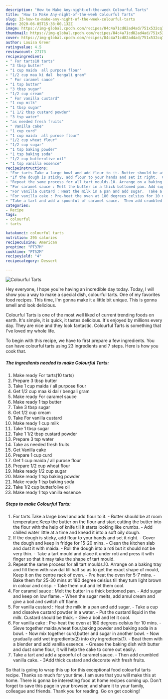 ```yaml
---
description: "How to Make Any-night-of-the-week Colourful Tarts"
title: "How to Make Any-night-of-the-week Colourful Tarts"
slug: 33-how-to-make-any-night-of-the-week-colourful-tarts
date: 2020-06-05T15:38:00.132Z
image: https://img-global.cpcdn.com/recipes/84c4a71cd82ad4ad/751x532cq70/colourful-tarts-recipe-main-photo.jpg
thumbnail: https://img-global.cpcdn.com/recipes/84c4a71cd82ad4ad/751x532cq70/colourful-tarts-recipe-main-photo.jpg
cover: https://img-global.cpcdn.com/recipes/84c4a71cd82ad4ad/751x532cq70/colourful-tarts-recipe-main-photo.jpg
author: Louisa Greer
ratingvalue: 4.5
reviewcount: 27173
recipeingredient:
- " For tarts10 tarts"
- "3 tbsp butter"
- "1 cup maida  all purpose flour"
- "1/2 cup maa ki dal  bengali gram"
- " For caramel sauce"
- "1 tsp butter"
- "3 tbsp sugar"
- "1/2 cup cream"
- " For vanilla custard"
- "1 cup milk"
- "1 tbsp sugar"
- "1 1/2 tbsp custard powder"
- "3 tsp water"
- "as needed fresh fruits"
- " Vanilla cake"
- "1 cup curd"
- "1 cup maida  all purose flour"
- "1/2 cup wheat flour"
- "1/2 cup sugar"
- "1 tsp baking powder"
- "1 tsp baking soda"
- "1/2 cup butterolive oil"
- "1 tsp vanilla essence"
recipeinstructions:
- "For tarts Take a large bowl and add flour to it. Butter should be at room temperature.Keep the butter on the flour and start cutting the butter into the flour with the help of knife till it starts looking like crumbs. Add chilled water little at a time and knead it into a soft oily dough."
- "If the dough is sticky, add flour to your hands and set it right.  Cover the dough and keep in fridge for 15-20 mins.  Clean the kitchen slab and dust it with maida.  Roll the dough into a roti but it should not be very thin.  Take a tart mould and place it under roti and press it with finger so that it may take the shape of tart mould."
- "Repeat the same process for all tart moulds.10. Arrange on a baking tray and fill them with raw dal till half so as to get the exact shape of mould, Keep it on the centre rack of oven. Pre heat the oven for 5-7 mins.  Bake them for 25-30 mins at 180 degree celsius till they turn light brown in colour and crisp. Take them out and let them cool."
- "For caramel sauce : Melt the butter in a thick bottomed pan. Add sugar and keep on low flame. When the sugar melts, add amul cream and give a boil and switch off flame."
- "For vanilla custard : Heat the milk in a pan and add sugar.  Take a cup and dissolve custard powder in a water.  Put the custard liquid in the milk. Custard should be thick.  Give a boil and let it cool."
- "For vanilla cake : Pre-heat the oven at 180 degrees celsius for 10 mins. Sieve together maida,wheat flour,baking powder and baking soda in a bowl.  Now mix together curd,butter and sugar in another bowl. Now gradually add wet ingredients(2) into dry ingredients(1).  Beat them with a blender and add vanilla essence. Grease the baking dish with butter and dust some flour, it will help the cake to come out easily."
- "Take a tart and add a spoonful of caramel sauce.  Then add crumbled vanilla cake. 3Add thick custard and decorate with fresh fruits."
categories:
- Recipe
tags:
- colourful
- tarts

katakunci: colourful tarts 
nutrition: 295 calories
recipecuisine: American
preptime: "PT37M"
cooktime: "PT52M"
recipeyield: "4"
recipecategory: Dessert

---
```



![Colourful Tarts](https://img-global.cpcdn.com/recipes/84c4a71cd82ad4ad/751x532cq70/colourful-tarts-recipe-main-photo.jpg)

Hey everyone, I hope you're having an incredible day today. Today, I will show you a way to make a special dish, colourful tarts. One of my favorites food recipes. This time, I'm gonna make it a little bit unique. This is gonna smell and look delicious.



Colourful Tarts is one of the most well liked of current trending foods on earth. It's simple, it is quick, it tastes delicious. It's enjoyed by millions every day. They are nice and they look fantastic. Colourful Tarts is something that I've loved my whole life.


To begin with this recipe, we have to first prepare a few ingredients. You can have colourful tarts using 23 ingredients and 7 steps. Here is how you cook that.

<!--inarticleads1-->

##### The ingredients needed to make Colourful Tarts:

1. Make ready  For tarts(10 tarts)
1. Prepare 3 tbsp butter
1. Take 1 cup maida / all purpose flour
1. Get 1/2 cup maa ki dal / bengali gram
1. Make ready  For caramel sauce
1. Make ready 1 tsp butter
1. Take 3 tbsp sugar
1. Get 1/2 cup cream
1. Take  For vanilla custard
1. Make ready 1 cup milk
1. Take 1 tbsp sugar
1. Take 1 1/2 tbsp custard powder
1. Prepare 3 tsp water
1. Take as needed fresh fruits
1. Get  Vanilla cake
1. Prepare 1 cup curd
1. Get 1 cup maida / all purose flour
1. Prepare 1/2 cup wheat flour
1. Make ready 1/2 cup sugar
1. Make ready 1 tsp baking powder
1. Make ready 1 tsp baking soda
1. Take 1/2 cup butter/olive oil
1. Make ready 1 tsp vanilla essence




<!--inarticleads2-->

##### Steps to make Colourful Tarts:

1. For tarts Take a large bowl and add flour to it. - Butter should be at room temperature.Keep the butter on the flour and start cutting the butter into the flour with the help of knife till it starts looking like crumbs. - Add chilled water little at a time and knead it into a soft oily dough.
1. If the dough is sticky, add flour to your hands and set it right. -  Cover the dough and keep in fridge for 15-20 mins. -  Clean the kitchen slab and dust it with maida. -  Roll the dough into a roti but it should not be very thin. -  Take a tart mould and place it under roti and press it with finger so that it may take the shape of tart mould.
1. Repeat the same process for all tart moulds.10. Arrange on a baking tray and fill them with raw dal till half so as to get the exact shape of mould, Keep it on the centre rack of oven. - Pre heat the oven for 5-7 mins. -  Bake them for 25-30 mins at 180 degree celsius till they turn light brown in colour and crisp. - Take them out and let them cool.
1. For caramel sauce : Melt the butter in a thick bottomed pan. - Add sugar and keep on low flame. - When the sugar melts, add amul cream and give a boil and switch off flame.
1. For vanilla custard : Heat the milk in a pan and add sugar. -  Take a cup and dissolve custard powder in a water. -  Put the custard liquid in the milk. Custard should be thick. -  Give a boil and let it cool.
1. For vanilla cake : Pre-heat the oven at 180 degrees celsius for 10 mins. - Sieve together maida,wheat flour,baking powder and baking soda in a bowl. -  Now mix together curd,butter and sugar in another bowl. - Now gradually add wet ingredients(2) into dry ingredients(1). -  Beat them with a blender and add vanilla essence. - Grease the baking dish with butter and dust some flour, it will help the cake to come out easily.
1. Take a tart and add a spoonful of caramel sauce. -  Then add crumbled vanilla cake. - 3Add thick custard and decorate with fresh fruits.




So that is going to wrap this up for this exceptional food colourful tarts recipe. Thanks so much for your time. I am sure that you will make this at home. There is gonna be interesting food at home recipes coming up. Don't forget to save this page in your browser, and share it to your family, colleague and friends. Thank you for reading. Go on get cooking!
